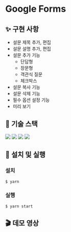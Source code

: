 # Google Forms

## ✨ 구현 사항
- 설문 제목 추가, 편집
- 설문 설명 추가, 편집
- 설문 추가 기능
    - 단답형
    - 장문형
    - 객관식 질문
    - 체크박스
- 설문 복사 기능
- 설문 삭제 기능
- 필수 옵션 설정 기능
- 미리 보기

## 🔨 기술 스택
<img src="https://img.shields.io/badge/React Native-61DAFB?style=for-the-badge&logo=React&logoColor=white">
<img src="https://img.shields.io/badge/Expo-4A4F52?style=for-the-badge&logo=Expo&logoColor=white">
<img src="https://img.shields.io/badge/RTK-764ABC?style=for-the-badge&logo=Redux&logoColor=white">
<img src="https://img.shields.io/badge/Redux persist-764ABC?style=for-the-badge&logo=Redux&logoColor=white">


<br>

## 🔧 설치 및 실행


### 설치

```
$ yarn
```

### 실행

```
$ yarn start
```

## 🎬 데모 영상
